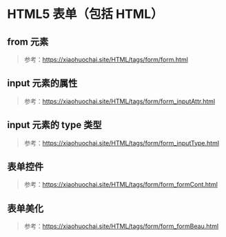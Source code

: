 # HTML5 表单（包括 HTML）

## from 元素

> 参考：https://xiaohuochai.site/HTML/tags/form/form.html

## input 元素的属性

> 参考：https://xiaohuochai.site/HTML/tags/form/form_inputAttr.html

## input 元素的 type 类型

> 参考：https://xiaohuochai.site/HTML/tags/form/form_inputType.html

## 表单控件

> 参考：https://xiaohuochai.site/HTML/tags/form/form_formCont.html

## 表单美化

> 参考：https://xiaohuochai.site/HTML/tags/form/form_formBeau.html

